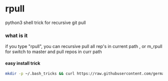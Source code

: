 # rpull
python3 shell trick for recursive git pull

### what is it
if you type "rpull", you can recursive pull all rep's in current path  , or m_rpull for switch to master and pull repos in curr path  

#### easy install trick

```bash
mkdir -p ~/.bash_tricks && curl https://raw.githubusercontent.com/germanwb/rpull/master/rpull.py --output ~/.bash_tricks/rpull.py; echo "alias rpull='python3 ~/.bash_tricks/rpull.py --path \$\(pwd\)'" >> ~/.bash_aliases; alias rpull='python3 ~/.bash_tricks/rpull.py --path $(pwd)'; echo "alias m_rpull='python3 ~/.bash_tricks/rpull.py --path \$\(pwd\) -switch'" >> ~/.bash_aliases; alias m_rpull='python3 ~/.bash_tricks/rpull.py --path $(pwd) -switch'
```
